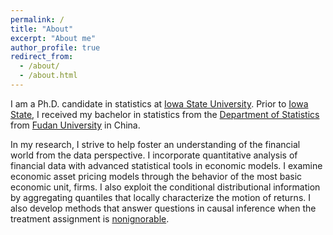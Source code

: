 ```yaml
---
permalink: /
title: "About"
excerpt: "About me"
author_profile: true
redirect_from: 
  - /about/
  - /about.html
---
```


<!-- A data-driven personal website
====== -->
I am a Ph.D. candidate in statistics at [Iowa State University](https://www.iastate.edu/). Prior to [Iowa State](https://www.iastate.edu/), I received my bachelor in statistics from the [Department of Statistics](https://www.fdsm.fudan.edu.cn/en/Statistics.aspx) from [Fudan University](https://www.fudan.edu.cn/en/) in China.

In my research, I strive to help foster an understanding of the financial world from the data perspective. I incorporate quantitative analysis of financial data with advanced statistical tools in economic models. I examine economic asset pricing models through the behavior of the most basic economic unit, firms. I also exploit the conditional distributional information by aggregating quantiles that locally characterize the motion of returns. I also develop methods that answer questions in causal inference when the treatment assignment is [nonignorable](https://en.wikipedia.org/wiki/Ignorability).
